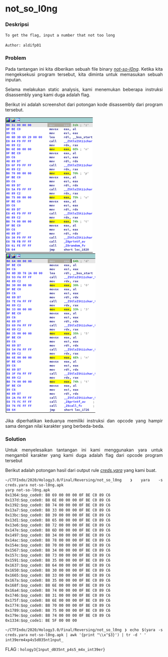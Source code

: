<div style="text-align: justify">

# not_so_l0ng

### Deskripsi
```
To get the flag, input a number that not too long

Author: aldifp01
```

### Problem
Pada tantangan ini kita diberikan sebuah file binary [*not-so-l0ng*](not-so-l0ng.tar.gz). Ketika kita mengeksekusi program tersebut, kita diminta untuk memasukan sebuah inputan.

Selama melakukan static analysis, kami menemukan beberapa instruksi disassembly yang kami duga adalah flag.

Berikut ini adalah screenshot dari potongan kode disassembly dari program tersebut.

![sc1](ss/screenshot1.png)  ![sc2](ss/screenshot2.png)

Jika diperhatikan keduanya memiliki instruksi dan opcode yang hampir sama dengan nilai karakter yang berbeda-beda.

### Solution
Untuk menyelesaikan tantangan ini kami menggunakan yara untuk mengambil karakter yang kami duga adalah flag dari opcode program tersebut

Berikut adalah potongan hasil dari output rule [*creds.yara*](creds.yara) yang kami buat.
```
~/CTFIndo/2020/Hology3.0/Final/Reversing/not_so_l0ng ❯ yara -s creds.yara not-so-l0ng.apk
yarp not-so-l0ng.apk
0x1364:$op_code0: B8 69 00 00 00 0F BE C0 89 C6
0x137d:$op_code0: B8 6E 00 00 00 0F BE C0 89 C6
0x1392:$op_code0: B8 74 00 00 00 0F BE C0 89 C6
0x13a7:$op_code0: B8 33 00 00 00 0F BE C0 89 C6
0x13bc:$op_code0: B8 39 00 00 00 0F BE C0 89 C6
0x13d1:$op_code0: B8 65 00 00 00 0F BE C0 89 C6
0x13e6:$op_code0: B8 72 00 00 00 0F BE C0 89 C6
0x147e:$op_code0: B8 6D 00 00 00 0F BE C0 89 C6
0x1497:$op_code0: B8 34 00 00 00 0F BE C0 89 C6
0x14ac:$op_code0: B8 78 00 00 00 0F BE C0 89 C6
0x154e:$op_code0: B8 70 00 00 00 0F BE C0 89 C6
0x1567:$op_code0: B8 34 00 00 00 0F BE C0 89 C6
0x157c:$op_code0: B8 73 00 00 00 0F BE C0 89 C6
0x1591:$op_code0: B8 35 00 00 00 0F BE C0 89 C6
0x1637:$op_code0: B8 64 00 00 00 0F BE C0 89 C6
0x1650:$op_code0: B8 30 00 00 00 0F BE C0 89 C6
0x1665:$op_code0: B8 33 00 00 00 0F BE C0 89 C6
0x167a:$op_code0: B8 35 00 00 00 0F BE C0 89 C6
0x168f:$op_code0: B8 6E 00 00 00 0F BE C0 89 C6
0x16a4:$op_code0: B8 74 00 00 00 0F BE C0 89 C6
0x1746:$op_code0: B8 31 00 00 00 0F BE C0 89 C6
0x175f:$op_code0: B8 6E 00 00 00 0F BE C0 89 C6
0x1774:$op_code0: B8 70 00 00 00 0F BE C0 89 C6
0x1789:$op_code0: B8 75 00 00 00 0F BE C0 89 C6
0x179e:$op_code0: B8 74 00 00 00 0F BE C0 89 C6
0x1334:$op_code1: BE 5F 00 00 00
```

```
~/CTFIndo/2020/Hology3.0/Final/Reversing/not_so_l0ng ❯ echo $(yara -s creds.yara not-so-l0ng.apk | awk '{print "\\x"$3}') | tr -d ' '
int39erm4xp4s5d035nt1nput_
```

FLAG : `hology3{1nput_d035nt_p4s5_m4x_int39er}`

</div>
